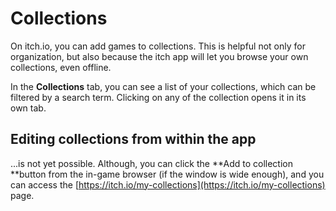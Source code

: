 # Collections

On itch.io, you can add games to collections. This is helpful not only for organization, but also because the itch app will let you browse your own collections, even offline.

In the **Collections** tab, you can see a list of your collections, which can be filtered by a search term. Clicking on any of the collection opens it in its own tab.

## Editing collections from within the app

...is not yet possible. Although, you can click the **Add to collection **button from the in-game browser \(if the window is wide enough\), and you can access the [https://itch.io/my-collections](https://itch.io/my-collections) page.

